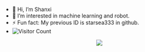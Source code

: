 - 👋 Hi, I’m Shanxi
- 👀 I’m interested in machine learning and robot.
- ⚡ Fun fact: My previous ID is starsea333 in github.
- ![Visitor Count](https://profile-counter.glitch.me/ShanXDev424/count.svg)
<div align="center"> 
  <img src="https://github-readme-stats.vercel.app/api/top-langs/?username=ShanXDev424&theme=dracula" /> 
</div>

<!---
ShanXDev424/ShanXDev424 is a ✨ special ✨ repository because its `README.md` (this file) appears on your GitHub profile.
You can click the Preview link to take a look at your changes.
--->

